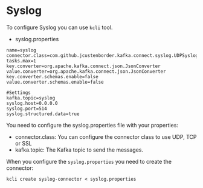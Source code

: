 # Syslog

To configure Syslog you can use `kcli` tool.

* syslog.properties

```
name=syslog
connector.class=com.github.jcustenborder.kafka.connect.syslog.UDPSyslogSourceConnector
tasks.max=1
key.converter=org.apache.kafka.connect.json.JsonConverter
value.converter=org.apache.kafka.connect.json.JsonConverter
key.converter.schemas.enable=false
value.converter.schemas.enable=false

#Settings
kafka.topic=syslog
syslog.host=0.0.0.0
syslog.port=514
syslog.structured.data=true
```

You need to configure the syslog.properties file with your properties:

* connector.class: You can configure the connector class to use UDP, TCP or SSL
* kafka.topic: The Kafka topic to send the messages.

When you configure the `syslog.properties` you need to create the connector:

`kcli create syslog-connector < syslog.properties`

